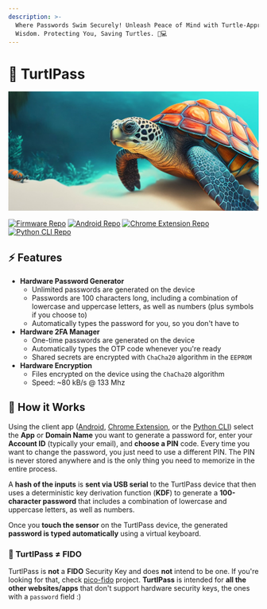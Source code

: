 ```yaml
---
description: >-
  Where Passwords Swim Securely! Unleash Peace of Mind with Turtle-Approved
  Wisdom. Protecting You, Saving Turtles. 🐢💻
---
```


# 🐢 TurtlPass

<div align="center">

<img src=".gitbook/assets/turtlpass-header.jpg" alt="">

</div>

[![Firmware Repo](https://img.shields.io/github/v/release/TurtlPass/turtlpass-firmware-arduino?color=blue\&label=Arduino%20Firmware\&logo=arduino)](https://github.com/TurtlPass/turtlpass-firmware-arduino) [![Android Repo](https://img.shields.io/github/v/release/TurtlPass/turtlpass-android?color=blue\&label=Android%20App\&logo=android)](https://github.com/TurtlPass/turtlpass-android) [![Chrome Extension Repo](https://img.shields.io/github/v/release/TurtlPass/turtlpass-chrome-extension?color=blue\&label=Chrome%20Extension\&logo=googlechrome)](https://github.com/TurtlPass/turtlpass-chrome-extension) [![Python CLI Repo](https://img.shields.io/github/v/release/TurtlPass/turtlpass-python?color=blue\&label=Python%20CLI\&logo=python)](https://github.com/TurtlPass/turtlpass-python)

## ⚡ Features

* **Hardware Password Generator**
  * Unlimited passwords are generated on the device
  * Passwords are 100 characters long, including a combination of lowercase and uppercase letters, as well as numbers (plus symbols if you choose to)
  * Automatically types the password for you, so you don't have to
* **Hardware 2FA Manager**
  * One-time passwords are generated on the device&#x20;
  * Automatically types the OTP code whenever you're ready
  * Shared secrets are encrypted with `ChaCha20` algorithm in the `EEPROM`
* **Hardware Encryption**
  * Files encrypted on the device using the `ChaCha20` algorithm
  * Speed: \~80 kB/s @ 133 Mhz

## 🚀 How it Works

Using the client app ([Android](https://github.com/TurtlPass/turtlpass-android), [Chrome Extension](https://github.com/TurtlPass/turtlpass-chrome-extension), or the [Python CLI](https://github.com/TurtlPass/turtlpass-python)) select the **App** or **Domain Name** you want to generate a password for, enter your **Account ID** (typically your email), and **choose a PIN** code. Every time you want to change the password, you just need to use a different PIN. The PIN is never stored anywhere and is the only thing you need to memorize in the entire process.

A **hash of the inputs** is **sent via USB serial** to the TurtlPass device that then uses a deterministic key derivation function (**KDF**) to generate a **100-character password** that includes a combination of lowercase and uppercase letters, as well as numbers.

Once you **touch the sensor** on the TurtlPass device, the generated **password is typed automatically** using a virtual keyboard.

### 🔑 TurtlPass ≠ FIDO

TurtlPass is **not** a **FIDO** Security Key and does **not** intend to be one. If you're looking for that, check [pico-fido](https://github.com/polhenarejos/pico-fido) project. **TurtlPass** is intended for **all the other websites/apps** that don't support hardware security keys, the ones with a `password` field :)
